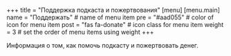 +++
title = "Поддержка подкаста и пожертвования"
[menu]
[menu.main]
    name = "Поддержать" # name of menu item 
    pre = "#aad055" # color of icon for menu item
    post = "fas fa-donate" # icon class for menu item
    weight = 3 # set the order of menu items using weight
+++

Информация о том, как помочь подкасту и пожертвовать денег. 
